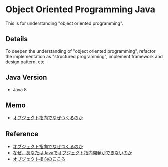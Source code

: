 # Object Oriented Programming Java
This is for understanding "object oriented programming".

## Details
To deepen the understanding of "object oriented programming", refactor the implementation as "structured programming", implement framework and design pattern, etc.

## Java Version
- Java 8

## Memo
- [オブジェクト指向でなぜつくるのか](https://esa-pages.io/p/sharing/13096/posts/64/5745fe71af69337db12a.html)

## Reference
- [オブジェクト指向でなぜつくるのか](https://www.amazon.co.jp/gp/product/4822284654/ref=ppx_yo_dt_b_asin_title_o02_s00?ie=UTF8&psc=1)
- [なぜ、あなたはJavaでオブジェクト指向開発ができないのか](https://www.amazon.co.jp/gp/product/477412222X/ref=ppx_yo_dt_b_asin_title_o01_s00?ie=UTF8&psc=1)
- [オブジェクト指向のこころ](https://www.amazon.co.jp/gp/product/4621066048/ref=ppx_yo_dt_b_asin_title_o02_s00?ie=UTF8&psc=1)

